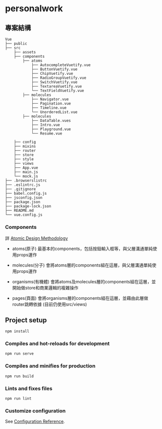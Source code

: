 # personalwork

## 專案結構
```
Vue
├── public
├── src
    ├── assets
    ├── components
        ├── atoms
            ├── AutocompleteVuetify.vue
            ├── ButtonVuetify.vue
            ├── ChipVuetify.vue
            ├── RadioGroupVuetify.vue
            ├── SwitchVuetify.vue
            ├── TextareaVuetify.vue
            └── TextFieldVuetify.vue
        ├── molecules
            ├── Navigator.vue
            ├── Pagination.vue
            ├── Timeline.vue
            └── UnorderedList.vue
        ├── molecules
            ├── DataTable.vues
            ├── Intro.vue
            ├── Playground.vue
            └── Resume.vue

    ├── config
    ├── mixins
    ├── router
    ├── store
    ├── style
    ├── views
    ├── App.vue
    ├── main.js
    └── mock.js
├── .browserslistrc
├── .eslintrc.js
├── .gitignore
├── babel.config.js
├── jsconfig.json
├── package.json
├── package-lock.json
├── README.md
└── vue.config.js
```

### Components
詳 [Atomic Design Methodology](https://atomicdesign.bradfrost.com/chapter-2/)
- atoms(原子) 最基本的components，包括按鈕輸入框等，與父層溝通單純使用props運作

- molecules(分子) 會將atoms層的components組在這層，與父層溝通單純使用props運作

- organisms(有機體) 會將atoms及molecules層的components組在這層，並開始做store和商業邏輯的複雜操作

- pages(頁面) 會將organisms層的components組在這層，並藉由此層做router跳轉依據 (目前仍使用src/views)

## Project setup
```
npm install
```

### Compiles and hot-reloads for development
```
npm run serve
```

### Compiles and minifies for production
```
npm run build
```

### Lints and fixes files
```
npm run lint
```

### Customize configuration
See [Configuration Reference](https://cli.vuejs.org/config/).
